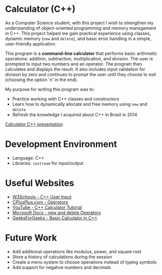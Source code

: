 # Calculator (C++)

As a Computer Science student, with this project I wish to strengthen my understanding of object-oriented programming and memory management in C++. This project helped me gain practical experience using classes, dynamic memory (`new` and `delete`), and basic error handling in a simple, user-friendly application.

This program is a **command-line calculator** that performs basic arithmetic operations: addition, subtraction, multiplication, and division. The user is prompted to input two numbers and an operator. The program then calculates and displays the result. It also includes input validation for division by zero and continues to prompt the user until they choose to exit (choosing the option 'n' in the end).

My purpose for writing this program was to:
- Practice working with C++ classes and constructors
- Learn how to dynamically allocate and free memory using `new` and `delete`
- Refresh the knowledge I acquired about C++ in Brasil in 2014

[Calculator C++ presentation](http://youtube.link.goes.here)

# Development Environment

- Language: C++
- Libraries: `iostream` for input/output

# Useful Websites

* [W3Schools - C++ User Input](https://www.w3schools.com/cpp/cpp_user_input.asp)
* [CPlusPlus.com - Operators](https://cplusplus.com/doc/tutorial/operators/)
* [YouTube - C++ Calculator Tutorial](https://www.youtube.com/watch?v=Rub-JsjMhWY)
* [Microsoft Docs - new and delete Operators](https://learn.microsoft.com/en-us/cpp/cpp/new-and-delete-operators-cpp)
* [GeeksForGeeks - Basic Calculator in C++](https://www.geeksforgeeks.org/basic-calculator-cpp/)

# Future Work

* Add additional operations like modulus, power, and square root
* Store a history of calculations during the session
* Create a menu system to choose operations instead of typing symbols
* Add support for negative numbers and decimals



